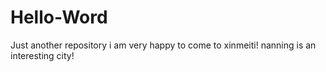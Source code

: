 # Hello-Word
Just another repository
i am very happy to come to xinmeiti!
nanning is an interesting city!
